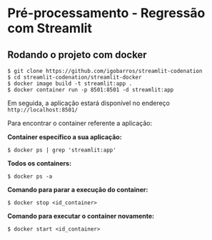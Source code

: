 # Pré-processamento - Regressão com Streamlit

## Rodando o projeto com docker

```
$ git clone https://github.com/igobarros/streamlit-codenation
$ cd streamlit-codenation/streamlit-docker
$ docker image build -t streamlit:app .
$ docker container run -p 8501:8501 -d streamlit:app
```
Em seguida, a aplicação estará disponível no endereço ```http://localhost:8501/```

Para encontrar o container referente a aplicação:

**Container específico a sua aplicação:**
```
$ docker ps | grep 'streamlit:app'
```

**Todos os containers:**
```
$ docker ps -a
```

**Comando para parar a execução do container:**
```
$ docker stop <id_container>
```

**Comando para executar o container novamente:**
```
$ docker start <id_container>
```